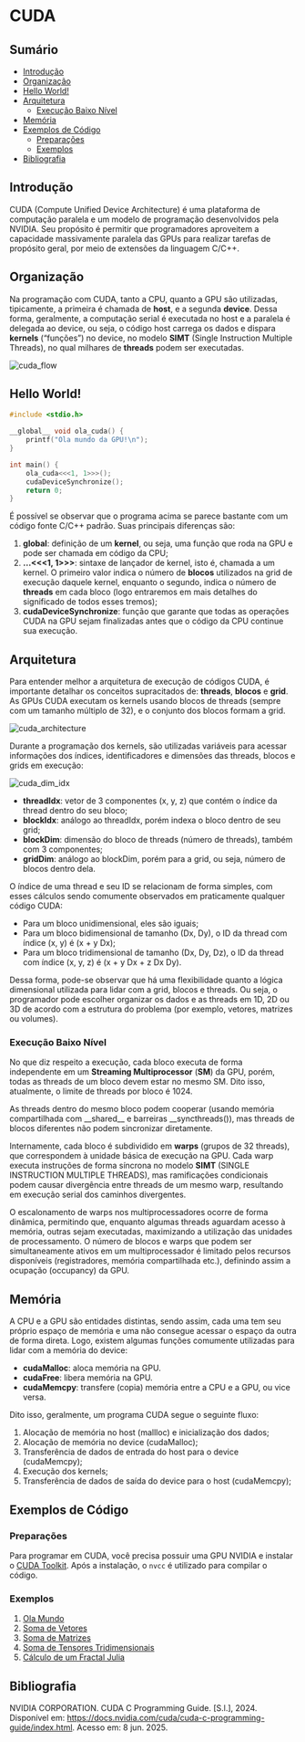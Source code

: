 # CUDA

## Sumário

- [Introdução](#introdução)
- [Organização](#organização)
- [Hello World!](#hello-world)
- [Arquitetura](#arquitetura)
  - [Execução Baixo Nível](#execução-baixo-nível)
- [Memória](#memória)
- [Exemplos de Código](#exemplos-de-código)
  - [Preparações](#preparações)
  - [Exemplos](#exemplos)
- [Bibliografia](#bibliografia)

## Introdução 

CUDA (Compute Unified Device Architecture) é uma plataforma de computação paralela e um modelo de programação desenvolvidos pela NVIDIA. Seu propósito é permitir que programadores aproveitem a capacidade massivamente paralela das GPUs para realizar tarefas de propósito geral, por meio de extensões da linguagem C/C++.

## Organização

Na programação com CUDA, tanto a CPU, quanto a GPU são utilizadas, tipicamente, a primeira é chamada de **host**, e a segunda **device**. 
Dessa forma, geralmente, a computação serial é executada no host e a paralela é delegada ao device, ou seja, o código host carrega os dados e dispara **kernels** (“funções”) no device, no modelo **SIMT** (Single Instruction Multiple Threads), no qual milhares de **threads** podem  ser executadas.

![cuda_flow](assets/cuda_flow.png)

## Hello World!

```c
#include <stdio.h>

__global__ void ola_cuda() {
    printf("Ola mundo da GPU!\n");
}

int main() {
	ola_cuda<<<1, 1>>>();
	cudaDeviceSynchronize();
	return 0;
}
```

É possível se observar que o programa acima se parece bastante com um código fonte C/C++ padrão. Suas principais diferenças são:

1. **__global__**: definição de um **kernel**, ou seja, uma função que roda na GPU e pode ser chamada em código da CPU;
2. **...<<<1, 1>>>**: sintaxe de lançador de kernel, isto é, chamada a um kernel. O primeiro valor indica o número de **blocos** utilizados na grid de execução daquele kernel, enquanto o segundo, indica o número de **threads** em cada bloco (logo entraremos em mais detalhes do significado de todos esses tremos);
3. **cudaDeviceSynchronize**: função que garante que todas as operações CUDA na GPU sejam finalizadas antes que o código da CPU continue sua execução.

## Arquitetura

Para entender melhor a arquitetura de execução de códigos CUDA, é importante detalhar os conceitos supracitados de: **threads**, **blocos** e **grid**. As GPUs CUDA executam os kernels usando blocos de threads (sempre com um tamanho múltiplo de 32), e o conjunto dos blocos formam a grid.


![cuda_architecture](assets/cuda_architecture.png)

Durante a programação dos kernels, são utilizadas variáveis para acessar informações dos índices, identificadores e dimensões das threads, blocos e grids em execução:

![cuda_dim_idx](assets/cuda_dim_idx.png)

* **threadIdx**: vetor de 3 componentes (x, y, z) que contém o índice da thread dentro do seu bloco;
* **blockIdx**: análogo ao threadIdx, porém indexa o bloco dentro de seu grid;
* **blockDim**: dimensão do bloco de threads (número de threads), também com 3 componentes;
* **gridDim**: análogo ao blockDim, porém para a grid, ou seja, número de blocos dentro dela.

O índice de uma thread e seu ID se relacionam de forma simples, com esses cálculos sendo comumente observados em praticamente qualquer código CUDA: 
* Para um bloco unidimensional, eles são iguais; 
* Para um bloco bidimensional de tamanho (Dx, Dy), o ID da thread com índice (x, y) é (x + y Dx);
* Para um bloco tridimensional de tamanho (Dx, Dy, Dz), o ID da thread com índice (x, y, z) é (x + y Dx + z Dx Dy).

Dessa forma, pode-se observar que há uma flexibilidade quanto a lógica dimensional utilizada para lidar com a grid, blocos e threads. Ou seja, o programador pode escolher organizar os dados e as threads em 1D, 2D ou 3D de acordo com a estrutura do problema (por exemplo, vetores, matrizes ou volumes). 

### Execução Baixo Nível

No que diz respeito a execução, cada bloco executa de forma independente em um **Streaming Multiprocessor** (**SM**) da GPU, porém, todas as threads de um bloco devem estar no mesmo SM. Dito isso, atualmente, o limite de threads por bloco é 1024.

As threads dentro do mesmo bloco podem cooperar (usando memória compartilhada com \_\_shared__ e barreiras __syncthreads()), mas threads de blocos diferentes não podem sincronizar diretamente.

Internamente, cada bloco é subdividido em **warps** (grupos de 32 threads), que correspondem à unidade básica de execução na GPU. Cada warp executa instruções de forma síncrona no modelo **SIMT** (SINGLE INSTRUCTION MULTIPLE THREADS), mas ramificações condicionais podem causar divergência entre threads de um mesmo warp, resultando em execução serial dos caminhos divergentes. 

O escalonamento de warps nos multiprocessadores ocorre de forma dinâmica, permitindo que, enquanto algumas threads aguardam acesso à memória, outras sejam executadas, maximizando a utilização das unidades de processamento. O número de blocos e warps que podem ser simultaneamente ativos em um multiprocessador é limitado pelos recursos disponíveis (registradores, memória compartilhada etc.), definindo assim a ocupação (occupancy) da GPU.

## Memória 

A CPU e a GPU são entidades distintas, sendo assim, cada uma tem seu próprio espaço de memória e uma não consegue acessar o espaço da outra de forma direta. Logo, existem algumas funções comumente utilizadas para lidar com a memória do device:

* **cudaMalloc**: aloca memória na GPU.
* **cudaFree**: libera memória na GPU.
* **cudaMemcpy**: transfere (copia) memória entre a CPU e a GPU, ou vice versa.

Dito isso, geralmente, um programa CUDA segue o seguinte fluxo:
1. Alocação de memória no host (mallloc) e inicialização dos dados;
2. Alocação de memória no device (cudaMalloc);
3. Transferência de dados de entrada do host para o device (cudaMemcpy);
4. Execução dos kernels;
5. Transferência de dados de saída do device para o host (cudaMemcpy);


## Exemplos de Código

### Preparações

Para programar em CUDA, você precisa possuir uma GPU NVIDIA e instalar o [CUDA Toolkit](https://developer.nvidia.com/cuda-toolkit). Após a instalação, o `nvcc` é utilizado para compilar o código. 

### Exemplos

1. [Ola Mundo](codes/ola_mundo.cu)
2. [Soma de Vetores](codes/soma_vetor.cu)
3. [Soma de Matrizes](codes/soma_matriz.cu)
4. [Soma de Tensores Tridimensionais](codes/soma_matriz.cu)
5. [Cálculo de um Fractal Julia](codes/fractal.cu)

## Bibliografia

NVIDIA CORPORATION. CUDA C Programming Guide. [S.l.], 2024. Disponível em: https://docs.nvidia.com/cuda/cuda-c-programming-guide/index.html. Acesso em: 8 jun. 2025.